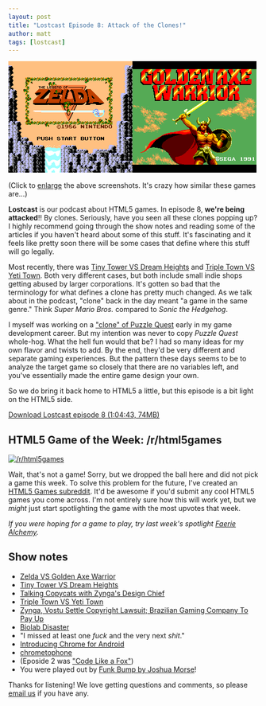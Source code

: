 ```yaml
---
layout: post
title: "Lostcast Episode 8: Attack of the Clones!"
author: matt
tags: [lostcast]
---
```


<a href="/media/images/posts/lostcast_08/zelda_vs_golden_axe_warrior.png">
	<img alt="Zelda Vs. Golden Axe Warrior" src="/media/images/posts/lostcast_08/zelda_vs_golden_axe_warrior_thumbnail.png">
</a>

(Click to [enlarge][1] the above screenshots. It's crazy how similar these games are…)

**Lostcast** is our podcast about HTML5 games. In episode 8, **we're being attacked**!! By clones. Seriously, have you seen all these clones popping up? I highly recommend going through the show notes and reading some of the articles if you haven't heard about some of this stuff. It's fascinating and it feels like pretty soon there will be some cases that define where this stuff will go legally.

Most recently, there was [Tiny Tower VS Dream Heights][2] and [Triple Town VS Yeti Town][3]. Both very different cases, but both include small indie shops getting abused by larger corporations. It's gotten so bad that the terminology for what defines a clone has pretty much changed. As we talk about in the podcast, "clone" back in the day meant "a game in the same genre." Think _Super Mario Bros._ compared to _Sonic the Hedgehog_.

I myself was working on a ["clone" of Puzzle Quest](/puzzle-punk-a-postmortem-on-a-failed-puzzle-q/) early in my game development career. But my intention was never to copy _Puzzle Quest_ whole-hog. What the hell fun would that be? I had so many ideas for my own flavor and twists to add. By the end, they'd be very different and separate gaming experiences. But the pattern these days seems to be to analyze the target game so closely that there are no variables left, and you've essentially made the entire game design your own.

So we do bring it back home to HTML5 a little, but this episode is a bit light on the HTML5 side.

<a class="download-podcast" href="http://media.lostdecadegames.com/lostcast/lostcast_episode_8_attack_of_the_clones.mp3">
	Download Lostcast episode 8 (1:04:43, 74MB)
</a>

## HTML5 Game of the Week: /r/html5games

<a class="before" href="http://www.reddit.com/r/html5games">
	<img alt="/r/html5games" src="http://s3.amazonaws.com/sp.reddit.com/reddit2008_03_05.png">
</a>

Wait, that's not a game! Sorry, but we dropped the ball here and did not pick a game this week. To solve this problem for the future, I've created an [HTML5 Games subreddit][4]. It'd be awesome if you'd submit any cool HTML5 games you come across. I'm not entirely sure how this will work yet, but we _might_ just start spotlighting the game with the most upvotes that week.

_If you were hoping for a game to play, try last week's spotlight [Faerie Alchemy](http://subsoap.com/games/faerie-alchemy/html5/)._

## Show notes

* [Zelda VS Golden Axe Warrior][1]
* [Tiny Tower VS Dream Heights][2]
* [Talking Copycats with Zynga's Design Chief][5]
* [Triple Town VS Yeti Town][3]
* [Zynga, Vostu Settle Copyright Lawsuit; Brazilian Gaming Company To Pay Up][6]
* [Biolab Disaster][7]
* "I missed at least one _fuck_ and the very next _shit_."
* [Introducing Chrome for Android][8]
* [chrometophone][9]
* (Eposide 2 was ["Code Like a Fox"][10])
* You were played out by [Funk Bump by Joshua Morse][11]!

Thanks for listening! We love getting questions and comments, so please [email us](mailto:hello@lostdecadegames.com) if you have any.

[1]: /media/images/posts/lostcast_08/zelda_vs_golden_axe_warrior.png
[2]: https://s3.amazonaws.com/nbpromo/dearzynga.jpg
[3]: http://www.edery.org/2012/01/standing-up-for-ourselves/
[4]: http://www.reddit.com/r/html5games
[5]: http://www.gamasutra.com/view/feature/6687/talking_copycats_with_zyngas_.php
[6]: http://techcrunch.com/2011/12/06/zynga-vostu-settle-copyright-lawsuit-brazilian-gaming-company-to-pay-up/
[7]: http://playbiolab.com/
[8]: http://googleblog.blogspot.com/2012/02/introducing-chrome-for-android.html
[9]: http://code.google.com/p/chrometophone/
[10]: http://www.lostdecadegames.com/lostcast-episode-2-code-like-a-fox/
[11]: http://joshuamorse.bandcamp.com/track/funk-bump
